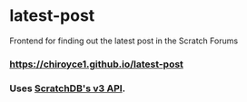 # latest-post
Frontend for finding out the latest post in the Scratch Forums

### https://chiroyce1.github.io/latest-post

### Uses [ScratchDB's v3 API](https://scratchdb.lefty.one/v3/).
